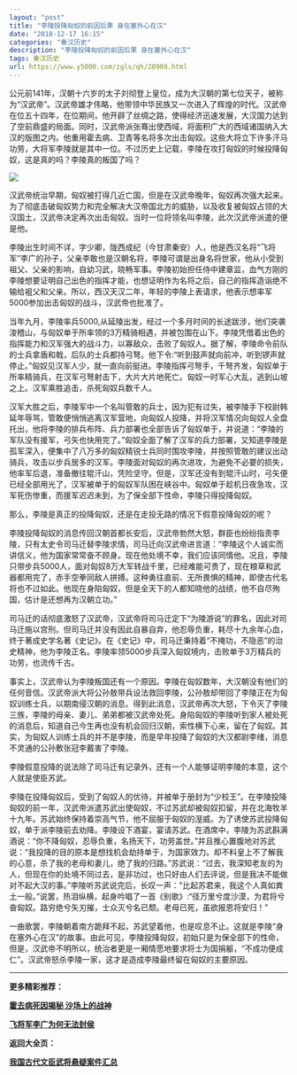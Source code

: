 ```yaml
---
layout: "post"
title: "李陵投降匈奴的前因后果 身在塞外心在汉"
date: "2018-12-17 16:15"
categories: "秦汉历史"
description: "李陵投降匈奴的前因后果 身在塞外心在汉"
tags: 秦汉历史
url: https://www.y5000.com/zgls/qh/20909.html
---
```






公元前141年，汉朝十六岁的太子刘彻登上皇位，成为大汉朝的第七位天子，被称为“汉武帝”。汉武帝雄才伟略，他带领中华民族又一次进入了辉煌的时代。汉武帝在位五十四年，在位期间，他开辟了丝绸之路，使得经济迅速发展，大汉国力达到了空前鼎盛的局面。同时，汉武帝派张骞出使西域，将面积广大的西域诸国纳入大汉的版图之内。他重用霍去病、卫青等名将多次出击匈奴。这些大将立下许多汗马功劳，大将军李陵就是其中一位。不过历史上记载，李陵在攻打匈奴的时候投降匈奴，这是真的吗？李陵真的叛国了吗？

![](https://img.y5000.com/uploads/allimg/170503/11-1F5031I005F1.jpg)

汉武帝统治早期，匈奴被打得几近亡国，但是在汉武帝晚年，匈奴再次强大起来。为了彻底击破匈奴势力和完全解决大汉帝国北方的威胁，以及收复被匈奴占领的大汉国土，汉武帝决定再次出击匈奴。当时一位将领名叫李陵，此次汉武帝派遣的便是他。

李陵出生时间不详，字少卿，陇西成纪（今甘肃秦安）人，他是西汉名将“飞将军”李广的孙子，父亲李敢也是汉朝名将，李陵可谓是出身名将世家，他从小受到祖父、父亲的影响，自幼习武，晓畅军事。李陵初始担任侍中建章监，血气方刚的李陵想要证明自己出色的指挥才能，也想证明作为名将之后，自己的指挥造诣绝不输给袓父和父亲。所以，西汉天汉二年，年轻的李陵上表请求，他表示想率军5000参加出击匈奴的战斗，汉武帝也批准了。

当年九月，李陵率兵5000,从延陵出发，经过一个多月时间的长途跋涉，他们突袭浚稽山，与匈奴单于所率领的3万精骑相遇，并被包围在山下。李陵凭借着出色的指挥能力和汉军强大的战斗力，以寡敌众，击败了匈奴人。据了解，李陵命令前队的士兵拿盾和戟，后队的士兵都持弓弩。他下令:“听到鼓声就向前冲，听到锣声就停止。”匈奴见汉军人少，就一直向前挺进。李陵指挥弓弩手，千弩齐发，匈奴单于所率精骑兵，在汉军弓弩射击下，大片大片地死亡。匈奴一时军心大乱，逃到山坡之上。汉军乘胜追击，杀死匈奴兵数千人。

汉军大胜之后，李陵军中一个名叫管敢的兵士，因为犯有过失，被李陵手下校尉韩延年辱骂，管敢便悄悄逃离汉军营地，向匈奴人投降，并将汉军情况向匈奴人全盘托出，他将李陵的排兵布阵、兵力部署也全部告诉了匈奴单于，并说道：“李陵的军队没有援军，弓矢也快用完了。”匈奴全面了解了汉军的兵力部署，又知道李陵是孤军深入，便集中了八万多的匈奴精锐士兵同时围攻李陵，并按照管敢的建议出动骑兵，攻击以步兵居多的汉军。李陵面对匈奴的再次进攻，为避免不必要的损失，他率军后退，准备撤往辊汗山，凭险坚守。但是，汉军还没有到辊汗山时，弓矢便已经全部用光了，汉军被单于的匈奴军队困在峡谷中。匈奴单于趁机日夜急攻，汉军死伤惨重，而援军迟迟未到，为了保全部下性命，李陵只得投降匈奴。

那么，李陵是真正的投降匈奴，还是在走投无路的情况下假意投降匈奴的呢？

李陵投降匈奴的消息传回汉朝首都长安后，汉武帝勃然大怒，群臣也纷纷指责李陵，只有太史令司马迁替李陵求情，司马迁向汉武帝进言道：“李陵这个人诚实而讲信义，他为国家常常奋不顾身。现在他处境不幸，我们应该同情他。况且，李陵只带步兵5000人，面对匈奴8万大军转战千里，已经难能可贵了，现在粮草和武器都用完了，赤手空拳同敌人拼搏。这种勇往直前、无所畏惧的精神，即使古代名将也不过如此。他现在身陷匈奴，但是全天下的人都知晓他的战绩，他不自尽殉国，估计是还想再为汉朝立功。”

司马迁的话彻底激怒了汉武帝，汉武帝将司马迁定下“为陵游说”的罪名，因此对司马迁施以宫刑。但司马迁并没有因此自暴自弃，他忍辱负重，耗尽十九余年心血，终于著成史学名著《史记》。在《史记》中，司马迁秉持着“不掩功，不隐恶”的治史精神，他为李陵正名。李陵率领5000步兵深入匈奴境内，击败单于3万精兵的功劳，也流传千古。

事实上，汉武帝认为李陵叛国还有一个原因。李陵在匈奴数年，大汉朝没有他们的任何音信。汉武帝派大将公孙敖带兵设法救回李陵，公孙敖却带回了李陵正在为匈奴训练士兵，以期南侵汉朝的消息。得到此消息，汉武帝再次大怒，下令灭了李陵三族，李陵的母亲、妻儿、弟弟都被汉武帝处死。身陷匈奴的李陵听到家人被处死的消息后，知道自己今生再也没有机会回归汉朝，索性横下心来，留在了匈奴。其实，为匈奴人训练士兵的并不是李陵，而是早年投降了匈奴的大汉都尉李绪，消息不灵通的公孙敷张冠李戴害了李陵。

李陵假意投降的说法除了司马迁有记录外，还有一个人能够证明李陵的本意，这个人就是使臣苏武。

李陵在投降匈奴后，受到了匈奴人的优待，并被单于册封为“少校王”。在李陵投降匈奴的前一年，汉武帝派遣苏武出使匈奴，不过苏武却被匈奴扣留，并在北海牧羊十九年。苏武始终保持着崇高气节，他不屈服于匈奴的溼威。为了诱使苏武投降匈奴，单于派李陵前去劝降。李陵设下酒宴，宴请苏武。在酒席中，李陵为苏武斟满酒说：“你不降匈奴，忍辱负重，名扬天下，功劳盖世。”并且推心置腹地对苏武说：“我投降的目的原本是想找机会劫持单于，为国家效力。却不料皇上不了解我的心意，杀了我的老母和妻儿，绝了我的归路。”苏武说：“过去，我深知老友的为人，但现在你的处境不同过去，是非功过，也只好由人们去评说，但是我决不能做对不起大汉的事。”李陵听苏武说完后，长叹一声："比起苏君来，我这个人真如粪土一般。”说罢，热泪纵横，起身吟唱了一首《别歌》:“径万里兮度沙漠，为君将兮奋匈奴。路穷绝兮矢刃摧，士众灭兮名已颓。老母已死，虽欲报恩将安归！”

一曲歌罢，李陵朝着南方跪拜不起，苏武望着他，也是叹息不止。这就是李陵“身在塞外心在汉”的故事。由此可见，李陵投降匈奴，初始只是为保全部下的性命，但是，汉武帝不明所以，统治者更是一厢情愿地要求将士为国捐躯，“不成功便成仁”。汉武帝怒杀李陵一家，这才是造成李陵最终留在匈奴的主要原因。

* * *

**更多精彩推荐：**

[**霍去病死因揭秘 沙场上的战神**](https://www.y5000.com/zgls/qh/20911.html)

[**飞将军李广为何无法封侯**](https://www.y5000.com/zgls/qh/20913.html)

**返回大全页：**

[**我国古代文臣武将悬疑案件汇总**](https://www.y5000.com/zgls/20959.html)
